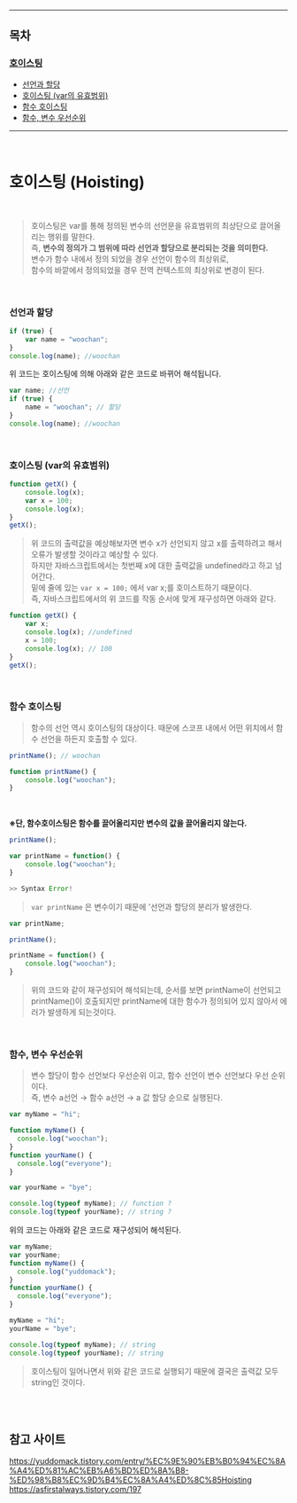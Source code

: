 <hr>

## 목차 

### [호이스팅](#-호이스팅-(hoisting)) 
-  [선언과 할당](###-선언과-할당)
-  [호이스팅 (var의 유효범위)](###-호이스팅-(var의-유효범위))
-  [함수 호이스팅](###-함수-호이스팅)
-  [함수, 변수 우선순위](###-함수,-변수-우선순위)

<hr>

<br>

# 호이스팅 (Hoisting) 

<br> 

> 호이스팅은 var를 통해 정의된 변수의 선언문을 유효범위의 최상단으로 끌어올리는 행위를 말한다. <br>
> 즉, **변수의 정의가 그 범위에 따라 선언과 할당으로 분리되는 것을 의미한다.** <br>
> 변수가 함수 내에서 정의 되었을 경우 선언이 함수의 최상위로, <br>
> 함수의 바깥에서 정의되었을 경우 전역 컨텍스트의 최상위로 변경이 된다. 

<br>

### 선언과 할당
```js
if (true) {
    var name = "woochan";
}
console.log(name); //woochan
```
위 코드는 호이스팅에 의해 아래와 같은 코드로 바뀌어 해석됩니다. 
```js 
var name; //선언 
if (true) {
    name = "woochan"; // 할당 
}
console.log(name); //woochan
```

<br>

### 호이스팅 (var의 유효범위)
```js
function getX() {
    console.log(x); 
    var x = 100; 
    console.log(x); 
}
getX(); 
```
>위 코드의 출력값을 예상해보자면 변수 x가 선언되지 않고 x를 출력하려고 해서 오류가 발생할 것이라고 예상할 수 있다. <br>
> 하지만 자바스크립트에서는 첫번째 x에 대한 출력값을 undefined라고 하고 넘어간다. <br>
> 밑에 줄에 있는 ```var x = 100;``` 에서 var x;를 호이스트하기 때문이다.  <br>
> 즉, 자바스크립트에서의 위 코드를 작동 순서에 맞게 재구성하면 아래와 같다. 
```js
function getX() {
    var x; 
    console.log(x); //undefined 
    x = 100; 
    console.log(x); // 100
}
getX();
```

<br>

### 함수 호이스팅 
> 함수의 선언 역시 호이스팅의 대상이다. 때문에 스코프 내에서 어떤 위치에서 함수 선언을 하든지 호출할 수 있다. 
```js
printName(); // woochan 

function printName() {
    console.log("woochan");
}
```
<br>

**※단, 함수호이스팅은 함수를 끌어올리지만 변수의 값을 끌어올리지 않는다.**
```js
printName(); 

var printName = function() {
    console.log("woochan");
}

>> Syntax Error! 
```
> ```var printName``` 은 변수이기 때문에 '선언과 할당의 분리가 발생한다. 
```js
var printName; 

printName(); 

printName = function() {
    console.log("woochan");
}
```
> 위의 코드와 같이 재구성되어 해석되는데, 순서를 보면 printName이 선언되고 printName()이 호출되지만 printName에 대한 함수가 정의되어 있지 않아서 에러가 발생하게 되는것이다. 

<br>

### 함수, 변수 우선순위 
> 변수 할당이 함수 선언보다 우선순위 이고, 함수 선언이 변수 선언보다 우선 순위이다.<br> 
> 즉, 변수 a선언 → 함수 a선언 → a 값 할당 순으로 실행된다. 
```js
var myName = "hi";

function myName() {
  console.log("woochan");
}
function yourName() {
  console.log("everyone");
}

var yourName = "bye";

console.log(typeof myName); // function ?
console.log(typeof yourName); // string ?
```
위의 코드는 아래와 같은 코드로 재구성되어 해석된다. 
```js
var myName;
var yourName;
function myName() {
  console.log("yuddomack");
}
function yourName() {
  console.log("everyone");
}

myName = "hi";
yourName = "bye";

console.log(typeof myName); // string 
console.log(typeof yourName); // string 
```
> 호이스팅이 일어나면서 위와 같은 코드로 실행되기 때문에 결국은 출력값 모두 string인 것이다. 

<br><br>

## 참고 사이트 
https://yuddomack.tistory.com/entry/%EC%9E%90%EB%B0%94%EC%8A%A4%ED%81%AC%EB%A6%BD%ED%8A%B8-%ED%98%B8%EC%9D%B4%EC%8A%A4%ED%8C%85Hoisting
<br>
https://asfirstalways.tistory.com/197